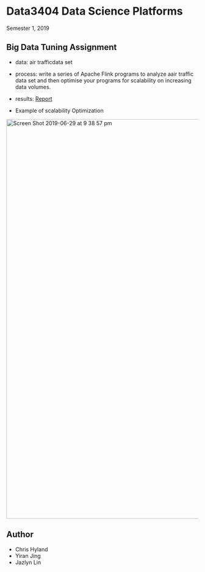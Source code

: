 # Data3404 Data Science Platforms
Semester 1, 2019 

## Big Data Tuning Assignment
- data: air trafficdata set
- process: write a series of Apache Flink programs to analyze aair traffic data set and then optimise your programs for scalability on increasing data volumes. 
- results: [Report](../master/Final-DATA3404-Report.pdf) 

- Example of scalability Optimization
<img width="1047" alt="Screen Shot 2019-06-29 at 9 38 57 pm" src="https://user-images.githubusercontent.com/31234892/60383606-6faf5e00-9ab6-11e9-97f2-c0b363f4dcb7.png">



## Author
- Chris Hyland
- Yiran Jing
- Jazlyn Lin
